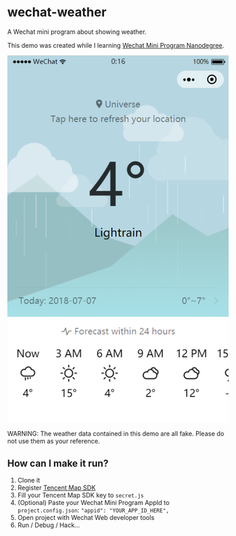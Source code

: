 # wechat-weather
A Wechat mini program about showing weather.

This demo was created while I learning [Wechat Mini Program Nanodegree](https://cn.udacity.com/course/wechat-mini-program-nanodegree--nd666-cn).

![](https://raw.githubusercontent.com/CodeingBoy/wechat-weather/master/demo.png)

WARNING: The weather data contained in this demo are all fake. Please do not use them as your reference.

## How can I make it run?
1. Clone it
2. Register [Tencent Map SDK](https://lbs.qq.com/console/key.html)
3. Fill your Tencent Map SDK key to `secret.js`
4. (Optional) Paste your Wechat Mini Program AppId to `project.config.json`: `"appid": "YOUR_APP_ID_HERE",`
5. Open project with Wechat Web developer tools
6. Run / Debug / Hack...

